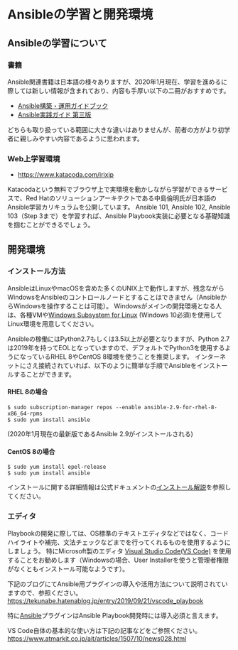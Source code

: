 # Ansibleの学習と開発環境

## Ansibleの学習について
### 書籍
Ansible関連書籍は日本語の様々ありますが、2020年1月現在、学習を進めるに際しては新しい情報が含まれており、内容も手厚い以下の二冊がおすすめです。

* [Ansible構築・運用ガイドブック](https://book.mynavi.jp/ec/products/detail/id=112246)
* [Ansible実践ガイド 第三版](https://book.impress.co.jp/books/1118101094)

どちらも取り扱っている範囲に大きな違いはありませんが、前者の方がより初学者に親しみやすい内容であるように思われます。

### Web上学習環境

* https://www.katacoda.com/irixjp

Katacodaという無料でブラウザ上で実環境を動かしながら学習ができるサービスで、Red Hatのソリューションアーキテクトである中島倫明氏が日本語のAnsible学習カリキュラムを公開しています。
Ansible 101, Ansible 102, Ansible 103（Step 3まで）を学習すれば、Ansible Playbook実装に必要となる基礎知識を掴むことができるでしょう。

## 開発環境
### インストール方法
AnsibleはLinuxやmacOSを含めた多くのUNIX上で動作しますが、残念ながらWindowsをAnsibleのコントロールノードとすることはできません（AnsibleからWindowsを操作することは可能）。
Windowsがメインの開発環境となる人は、各種VMや[Windows Subsystem for Linux](https://docs.microsoft.com/ja-jp/learn/modules/get-started-with-windows-subsystem-for-linux/) (Windows 10必須)を使用してLinux環境を用意してください。

Ansibleの稼働にはPython2.7もしくは3.5以上が必要となりますが、Python 2.7は2019年を持ってEOLとなっていますので、デフォルトでPython3を使用するようになっているRHEL 8やCentOS 8環境を使うことを推奨します。
インターネットにさえ接続されていれば、以下のように簡単な手順でAnsibleをインストールすることができます。

#### RHEL 8の場合

```shell
$ sudo subscription-manager repos --enable ansible-2.9-for-rhel-8-x86_64-rpms
$ sudo yum install ansible
```
(2020年1月現在の最新版であるAnsible 2.9がインストールされる)

#### CentOS 8の場合

```shell
$ sudo yum install epel-release
$ sudo yum install ansible
```

インストールに関する詳細情報は公式ドキュメントの[インストール解説](https://docs.ansible.com/ansible/latest/installation_guide/intro_installation.html)を参照してください。

### エディタ
Playbookの開発に際しては、OS標準のテキストエディタなどではなく、コードハイライトや補完、文法チェックなどまでを行ってくれるものを使用するようにしましょう。
特にMicrosoft製のエディタ [Visual Studio Code(VS Code)](https://code.visualstudio.com) を使用することをお勧めします（Windowsの場合、User Installerを使うと管理者権限がなくともインストール可能なようです）。

下記のブログにてAnsible用プラグインの導入や活用方法について説明されていますので、参照ください。
https://tekunabe.hatenablog.jp/entry/2019/09/21/vscode_playbook

特に[Ansible](https://marketplace.visualstudio.com/items?itemName=vscoss.vscode-ansible)プラグインはAnsible Playbook開発時には導入必須と言えます。

VS Code自体の基本的な使い方は下記の記事などをご参照ください。
https://www.atmarkit.co.jp/ait/articles/1507/10/news028.html
